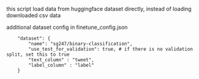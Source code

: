 this script load data from huggingface dataset directly, instead of loading downloaded csv data

additional dataset config in finetune_config.json
```
    "dataset": {
        "name": "sg247/binary-classification",
        "use_test_for_validation": true, # if there is no validation split, set this to true
        "text_column" : "tweet",
        "label_column" : "label"
    }
```
